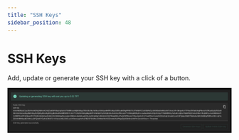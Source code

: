 ```yaml
---
title: "SSH Keys"
sidebar_position: 48
---
```


# SSH Keys

Add, update or generate your SSH key with a click of a button.

![](./img/SSH_Key.png)
